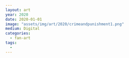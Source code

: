```yaml
---
layout: art
year: 2020
date: 2020-01-01
image: "assets/img/art/2020/crimeandpunishment1.png"
medium: Digital
categories:
  - fan-art
tags:
  - 
---
```

